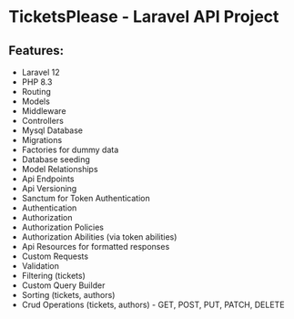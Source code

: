 # TicketsPlease - Laravel API Project

## Features:

- Laravel 12
- PHP 8.3
- Routing
- Models
- Middleware
- Controllers
- Mysql Database
- Migrations
- Factories for dummy data
- Database seeding
- Model Relationships
- Api Endpoints
- Api Versioning
- Sanctum for Token Authentication
- Authentication
- Authorization
- Authorization Policies
- Authorization Abilities (via token abilities)
- Api Resources for formatted responses
- Custom Requests
- Validation
- Filtering (tickets)
- Custom Query Builder
- Sorting (tickets, authors)
- Crud Operations (tickets, authors) - GET, POST, PUT, PATCH, DELETE
